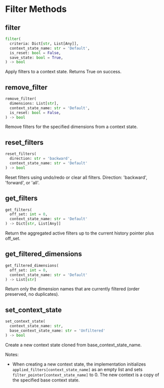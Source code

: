 # Filter Methods

## filter

```python
filter(
  criteria: Dict[str, List[Any]], 
  context_state_name: str = 'Default',
  is_reset: bool = False,
  save_state: bool = True,
) -> bool
```

Apply filters to a context state. Returns True on success.

## remove_filter

```python
remove_filter(
  dimensions: List[str],
  context_state_name: str = 'Default',
  is_reset: bool = False,
) -> bool
```

Remove filters for the specified dimensions from a context state.

## reset_filters

```python
reset_filters(
  direction: str = 'backward',
  context_state_name: str = 'Default'
) -> bool
```

Reset filters using undo/redo or clear all filters. Direction: 'backward', 'forward', or 'all'.

## get_filters

```python
get_filters(
  off_set: int = 0,
  context_state_name: str = 'Default'
) -> Dict[str, List[Any]]
```

Return the aggregated active filters up to the current history pointer plus off_set.

## get_filtered_dimensions

```python
get_filtered_dimensions(
  off_set: int = 0,
  context_state_name: str = 'Default'
) -> List[str]
```

Return only the dimension names that are currently filtered (order preserved, no duplicates).

## set_context_state

```python
set_context_state(
  context_state_name: str,
  base_context_state_name: str = 'Unfiltered'
) -> bool
```

Create a new context state cloned from base_context_state_name.

Notes:
- When creating a new context state, the implementation initializes `applied_filters[context_state_name]` as an empty list and sets `filter_pointer[context_state_name]` to 0. The new context is a copy of the specified base context state.

